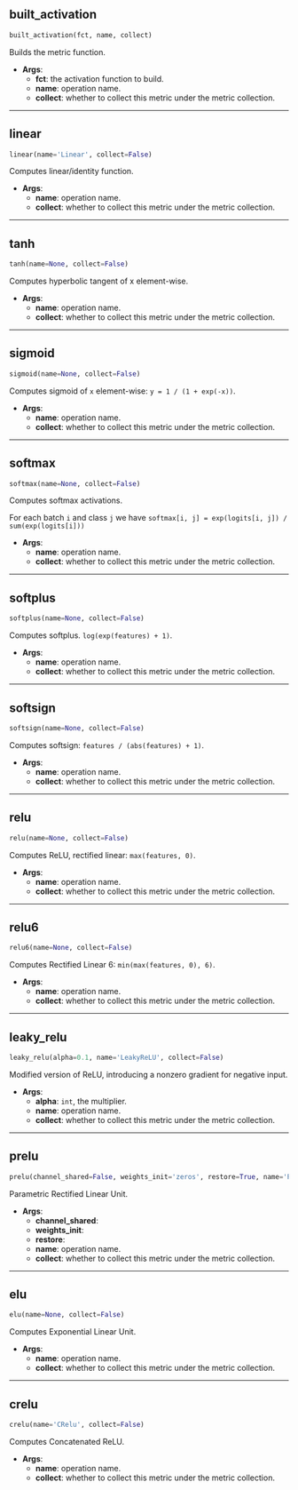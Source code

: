 ## built_activation


```python
built_activation(fct, name, collect)
```


Builds the metric function.

- __Args__:
	- __fct__: the activation function to build.
	- __name__: operation name.
	- __collect__: whether to collect this metric under the metric collection.


----

## linear


```python
linear(name='Linear', collect=False)
```


Computes linear/identity function.

- __Args__:
	- __name__: operation name.
	- __collect__: whether to collect this metric under the metric collection.


----

## tanh


```python
tanh(name=None, collect=False)
```


Computes hyperbolic tangent of x element-wise.

- __Args__:
	- __name__: operation name.
	- __collect__: whether to collect this metric under the metric collection.


----

## sigmoid


```python
sigmoid(name=None, collect=False)
```


Computes sigmoid of `x` element-wise: `y = 1 / (1 + exp(-x))`.

- __Args__:
	- __name__: operation name.
	- __collect__: whether to collect this metric under the metric collection.


----

## softmax


```python
softmax(name=None, collect=False)
```


Computes softmax activations.

For each batch `i` and class `j` we have
	`softmax[i, j] = exp(logits[i, j]) / sum(exp(logits[i]))`

- __Args__:
	- __name__: operation name.
	- __collect__: whether to collect this metric under the metric collection.


----

## softplus


```python
softplus(name=None, collect=False)
```


Computes softplus. `log(exp(features) + 1)`.

- __Args__:
	- __name__: operation name.
	- __collect__: whether to collect this metric under the metric collection.


----

## softsign


```python
softsign(name=None, collect=False)
```


Computes softsign: `features / (abs(features) + 1)`.

- __Args__:
	- __name__: operation name.
	- __collect__: whether to collect this metric under the metric collection.


----

## relu


```python
relu(name=None, collect=False)
```


Computes ReLU, rectified linear: `max(features, 0)`.

- __Args__:
	- __name__: operation name.
	- __collect__: whether to collect this metric under the metric collection.


----

## relu6


```python
relu6(name=None, collect=False)
```


Computes Rectified Linear 6: `min(max(features, 0), 6)`.

- __Args__:
	- __name__: operation name.
	- __collect__: whether to collect this metric under the metric collection.


----

## leaky_relu


```python
leaky_relu(alpha=0.1, name='LeakyReLU', collect=False)
```


Modified version of ReLU, introducing a nonzero gradient for negative input.

- __Args__:
	- __alpha__: `int`, the multiplier.
	- __name__: operation name.
	- __collect__: whether to collect this metric under the metric collection.


----

## prelu


```python
prelu(channel_shared=False, weights_init='zeros', restore=True, name='PReLU', collect=False)
```


Parametric Rectified Linear Unit.

- __Args__:
	- __channel_shared__:
	- __weights_init__:
	- __restore__:
	- __name__: operation name.
	- __collect__: whether to collect this metric under the metric collection.


----

## elu


```python
elu(name=None, collect=False)
```


Computes Exponential Linear Unit.

- __Args__:
	- __name__: operation name.
	- __collect__: whether to collect this metric under the metric collection.


----

## crelu


```python
crelu(name='CRelu', collect=False)
```


Computes Concatenated ReLU.

- __Args__:
	- __name__: operation name.
	- __collect__: whether to collect this metric under the metric collection.
